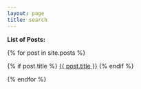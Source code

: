 ```yaml
---
layout: page
title: search
---
```


**List of Posts:**



{% for post in site.posts %}
 
 {% if post.title %}
   <a href="{{site.baseurl}}{{post.url}}">{{ post.title }}</a>
 {% endif %}

{% endfor %}
